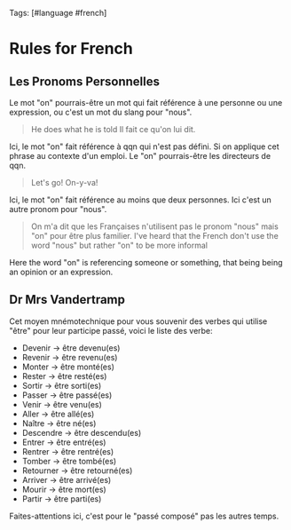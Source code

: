 Tags: [#language #french]

# Rules for French

## Les Pronoms Personnelles

Le mot "on" pourrais-être un mot qui fait référence à une personne ou une expression, ou c'est un mot du slang pour "nous".


>He does what he is told
> Il fait ce qu'on lui dit.

Ici, le mot "on" fait référence à qqn qui n'est pas défini.
Si on applique cet phrase au contexte d'un emploi. Le "on" pourrais-être les directeurs de qqn.

>Let's go!
>On-y-va!

Ici, le mot "on" fait référence au moins que deux personnes. Ici c'est un autre pronom pour "nous".

>On m'a dit que les Françaises n'utilisent pas le pronom "nous" mais "on" pour être plus familier.
>I've heard that the French don't use the word "nous" but rather "on" to be more informal

Here the word "on" is referencing someone or something, that being being an opinion or an expression.

## Dr Mrs Vandertramp

Cet moyen mnémotechnique pour vous souvenir des verbes qui utilise "être" pour leur participe passé, voici le liste des verbe:

- Devenir -> être devenu(es)
- Revenir -> être revenu(es)
- Monter -> être monté(es)
- Rester -> être resté(es)
- Sortir -> être sorti(es)
- Passer -> être passé(es)
- Venir -> être venu(es)
- Aller -> être allé(es)
- Naître -> être né(es)
- Descendre -> être descendu(es)
- Entrer -> être entré(es)
- Rentrer -> être rentré(es)
- Tomber -> être tombé(es)
- Retourner -> être retourné(es)
- Arriver -> être arrivé(es)
- Mourir -> être mort(es)
- Partir -> être parti(es)

Faites-attentions ici, c'est pour le "passé composé" pas les autres temps.